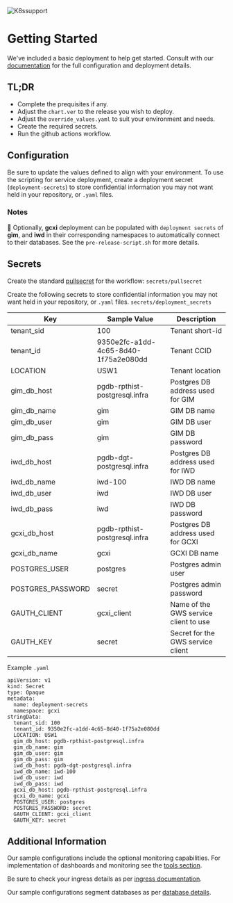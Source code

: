 ![K8ssupport](https://badgen.net/badge/supported%20K8s%20release/1.22/cyan)
# Getting Started
We've included a basic deployment to help get started.
Consult with our [documentation](https://all.docs.genesys.com/PEC-REP/Current/GCXIPEGuide/Overview) for the full configuration and deployment details.

## TL;DR
- Complete the prequisites if any.
- Adjust the `chart.ver` to the release you wish to deploy.
- Adjust the `override_values.yaml` to suit your environment and needs.
- Create the required secrets.
- Run the github actions workflow.

## Configuration

Be sure to update the values defined to align with your environment.
To use the scripting for service deployment, create a deployment secret (`deployment-secrets`) to store confidential information you may not want held in your repository, or `.yaml` files. 

### Notes
:memo: Optionally, **gcxi** deployment can be populated with `deployment secrets` of **gim**, and **iwd** in their corresponding namespaces to automatically connect to their databases. See the `pre-release-script.sh` for more details.

## Secrets 
Create the standard [pullsecret](../#-considerations) for the workflow: 
`secrets/pullsecret`

Create the following secrets to store confidential information you may not want held in your repository, or `.yaml` files. 
`secrets/deployment_secrets`


|Key|Sample Value|Description
|-|-|-
tenant_sid| 100 | Tenant short-id
tenant_id| 9350e2fc-a1dd-4c65-8d40-1f75a2e080dd|Tenant CCID
LOCATION| USW1|Tenant location
gim_db_host| pgdb-rpthist-postgresql.infra | Postgres DB address used for GIM
gim_db_name| gim| GIM DB name
gim_db_user| gim| GIM DB user
gim_db_pass| gim| GIM DB password
iwd_db_host| pgdb-dgt-postgresql.infra | Postgres DB address used for IWD
iwd_db_name| iwd-100| IWD DB name
iwd_db_user| iwd| IWD DB user
iwd_db_pass| iwd| IWD DB password
gcxi_db_host| pgdb-rpthist-postgresql.infra | Postgres DB address used for GCXI
gcxi_db_name| gcxi | GCXI DB name
POSTGRES_USER| postgres | Postgres admin user 
POSTGRES_PASSWORD| secret| Postgres admin password
GAUTH_CLIENT| gcxi_client| Name of the GWS service client to use
GAUTH_KEY| secret |Secret for the GWS service client



Example `.yaml`
```
apiVersion: v1
kind: Secret
type: Opaque
metadata:
  name: deployment-secrets
  namespace: gcxi
stringData:
  tenant_sid: 100
  tenant_id: 9350e2fc-a1dd-4c65-8d40-1f75a2e080dd
  LOCATION: USW1
  gim_db_host: pgdb-rpthist-postgresql.infra
  gim_db_name: gim
  gim_db_user: gim
  gim_db_pass: gim
  iwd_db_host: pgdb-dgt-postgresql.infra
  iwd_db_name: iwd-100
  iwd_db_user: iwd
  iwd_db_pass: iwd
  gcxi_db_host: pgdb-rpthist-postgresql.infra
  gcxi_db_name: gcxi
  POSTGRES_USER: postgres
  POSTGRES_PASSWORD: secret
  GAUTH_CLIENT: gcxi_client
  GAUTH_KEY: secret

```
 

## Additional Information

Our sample configurations include the optional monitoring capabilities. For implementation of dashboards and monitoring see the [tools section](/tools).

Be sure to check your ingress details as per [ingress documentation](/doc/ingress.md).

Our sample configurations segment databases as per [database details](/doc/DATABASE.md).
